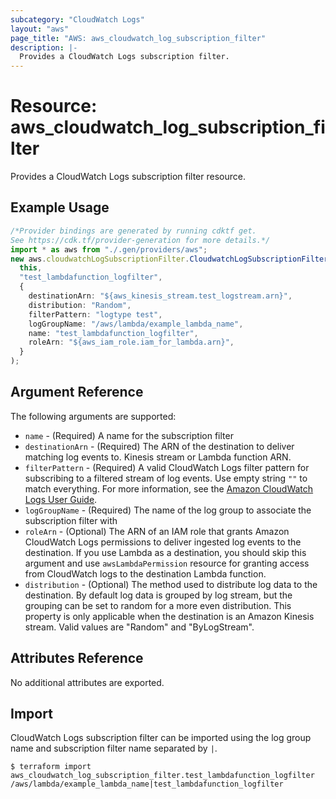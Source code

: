 ```yaml
---
subcategory: "CloudWatch Logs"
layout: "aws"
page_title: "AWS: aws_cloudwatch_log_subscription_filter"
description: |-
  Provides a CloudWatch Logs subscription filter.
---
```


# Resource: aws\_cloudwatch\_log\_subscription\_filter

Provides a CloudWatch Logs subscription filter resource.

## Example Usage

```typescript
/*Provider bindings are generated by running cdktf get.
See https://cdk.tf/provider-generation for more details.*/
import * as aws from "./.gen/providers/aws";
new aws.cloudwatchLogSubscriptionFilter.CloudwatchLogSubscriptionFilter(
  this,
  "test_lambdafunction_logfilter",
  {
    destinationArn: "${aws_kinesis_stream.test_logstream.arn}",
    distribution: "Random",
    filterPattern: "logtype test",
    logGroupName: "/aws/lambda/example_lambda_name",
    name: "test_lambdafunction_logfilter",
    roleArn: "${aws_iam_role.iam_for_lambda.arn}",
  }
);

```

## Argument Reference

The following arguments are supported:

* `name` - (Required) A name for the subscription filter
* `destinationArn` - (Required) The ARN of the destination to deliver matching log events to. Kinesis stream or Lambda function ARN.
* `filterPattern` - (Required) A valid CloudWatch Logs filter pattern for subscribing to a filtered stream of log events. Use empty string `""` to match everything. For more information, see the [Amazon CloudWatch Logs User Guide](https://docs.aws.amazon.com/AmazonCloudWatch/latest/logs/FilterAndPatternSyntax.html).
* `logGroupName` - (Required) The name of the log group to associate the subscription filter with
* `roleArn` - (Optional) The ARN of an IAM role that grants Amazon CloudWatch Logs permissions to deliver ingested log events to the destination. If you use Lambda as a destination, you should skip this argument and use `awsLambdaPermission` resource for granting access from CloudWatch logs to the destination Lambda function.
* `distribution` - (Optional) The method used to distribute log data to the destination. By default log data is grouped by log stream, but the grouping can be set to random for a more even distribution. This property is only applicable when the destination is an Amazon Kinesis stream. Valid values are "Random" and "ByLogStream".

## Attributes Reference

No additional attributes are exported.

## Import

CloudWatch Logs subscription filter can be imported using the log group name and subscription filter name separated by `|`.

```console
$ terraform import aws_cloudwatch_log_subscription_filter.test_lambdafunction_logfilter /aws/lambda/example_lambda_name|test_lambdafunction_logfilter
```
